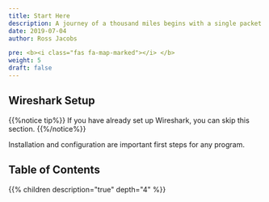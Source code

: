 ```yaml
---
title: Start Here
description: A journey of a thousand miles begins with a single packet
date: 2019-07-04
author: Ross Jacobs

pre: <b><i class="fas fa-map-marked"></i> </b>
weight: 5
draft: false
---
```


## Wireshark Setup

{{%notice tip%}}
If you have already set up Wireshark, you can skip this section.
{{%/notice%}}

Installation and configuration are important first steps for any program.

## Table of Contents

{{% children description="true" depth="4" %}}
